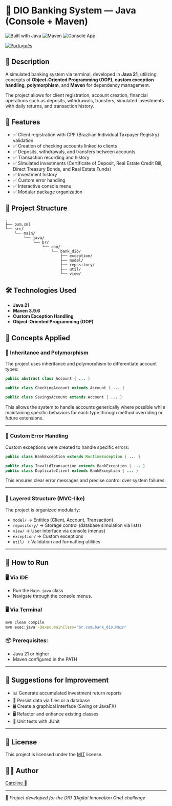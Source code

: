 # 🏦 DIO Banking System — Java (Console + Maven)

![Built with Java](https://img.shields.io/badge/Built%20with-Java-orange?style=for-the-badge&logo=java)
![Maven](https://img.shields.io/badge/Maven-Build%20Tool-important?style=for-the-badge&logo=apachemaven)
![Console App](https://img.shields.io/badge/Console-Java%2021-blueviolet?style=for-the-badge)

<a href="https://github.com/Caroline-Teixeira/sudoku_game/blob/main/README.md"><img src="https://raw.githubusercontent.com/yammadev/flag-icons/refs/heads/master/png/BR%402x.png" alt="Português" ></a>

## 📖 Description

A simulated banking system via terminal, developed in **Java 21**, utilizing concepts of **Object-Oriented Programming (OOP)**, **custom exception handling**, **polymorphism**, and **Maven** for dependency management.

The project allows for client registration, account creation, financial operations such as deposits, withdrawals, transfers, simulated investments with daily returns, and transaction history.

## 🎯 Features

- ✅ Client registration with CPF (Brazilian Individual Taxpayer Registry) validation
- ✅ Creation of checking accounts linked to clients
- ✅ Deposits, withdrawals, and transfers between accounts
- ✅ Transaction recording and history
- ✅ Simulated investments (Certificate of Deposit, Real Estate Credit Bill, Direct Treasury Bonds, and Real Estate Funds)
- ✅ Investment history
- ✅ Custom error handling
- ✅ Interactive console menu
- ✅ Modular package organization

## 📂 Project Structure

```
.
├── pom.xml
└── src/
    └── main/
        └── java/
            └── br/
                └── com/
                    └── bank_dio/
                        ├── exception/
                        ├── model/
                        ├── repository/
                        ├── util/
                        └── view/
```

## 🛠️ Technologies Used

- **Java 21**
- **Maven 3.9.6**
- **Custom Exception Handling**
- **Object-Oriented Programming (OOP)**

## 📖 Concepts Applied

### 📌 Inheritance and Polymorphism

The project uses inheritance and polymorphism to differentiate account types:

```java
public abstract class Account { ... }

public class CheckingAccount extends Account { ... }

public class SavingsAccount extends Account { ... }
```

This allows the system to handle accounts generically where possible while maintaining specific behaviors for each type through method overriding or future extensions.

---

### 📌 Custom Error Handling

Custom exceptions were created to handle specific errors:

```java
public class BankException extends RuntimeException { ... }

public class InvalidTransaction extends BankException { ... }
public class DuplicateClient extends BankException { ... }
```

This ensures clear error messages and precise control over system failures.

---

### 📌 Layered Structure (MVC-like)

The project is organized modularly:

- `model/` → Entities (Client, Account, Transaction)
- `repository/` → Storage control (database simulation via lists)
- `view/` → User interface via console (menus)
- `exception/` → Custom exceptions
- `util/` → Validation and formatting utilities

---

## 📖 How to Run

### 🖥️ Via IDE

- Run the `Main.java` class
- Navigate through the console menus.

### 🖥️ Via Terminal

```bash
mvn clean compile
mvn exec:java -Dexec.mainClass="br.com.bank_dio.Main"
```

### 📦 Prerequisites:

- Java 21 or higher
- Maven configured in the PATH

---

## 📌 Suggestions for Improvement

- 📊 Generate accumulated investment return reports
- 💾 Persist data via files or a database
- 🖥️ Create a graphical interface (Swing or JavaFX)
- 🖥️ Refactor and enhance existing classes
- 📑 Unit tests with JUnit

---

## 📄 License

This project is licensed under the [MIT](LICENSE) license.

## 👩‍💻 Author

[Caroline 💙](https://github.com/Caroline-Teixeira)

---

📌 *Project developed for the DIO (Digital Innovation One) challenge*